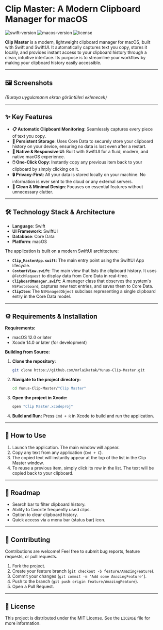 # Clip Master: A Modern Clipboard Manager for macOS

![swift-version](https://img.shields.io/badge/swift-5.7-orange.svg)
![macos-version](https://img.shields.io/badge/macOS-12.0%2B-blue.svg)
![license](https://img.shields.io/badge/license-MIT-green.svg)

**Clip Master** is a modern, lightweight clipboard manager for macOS, built with Swift and SwiftUI. It automatically captures text you copy, stores it locally, and provides instant access to your clipboard history through a clean, intuitive interface. Its purpose is to streamline your workflow by making your clipboard history easily accessible.

---

## 🖼️ Screenshots

*(Buraya uygulamanın ekran görüntüleri eklenecek)*

---

## ✨ Key Features

- **📋 Automatic Clipboard Monitoring**: Seamlessly captures every piece of text you copy.
- **💾 Persistent Storage**: Uses Core Data to securely store your clipboard history on your device, ensuring no data is lost even after a restart.
- **🚀 Native & Responsive UI**: Built with SwiftUI for a fluid, modern, and native macOS experience.
- **🖱️ One-Click Copy**: Instantly copy any previous item back to your clipboard by simply clicking on it.
- **🔒 Privacy-First**: All your data is stored locally on your machine. No information is ever sent to the cloud or any external servers.
- **🧹 Clean & Minimal Design**: Focuses on essential features without unnecessary clutter.

---

## 🛠️ Technology Stack & Architecture

- **Language**: Swift
- **UI Framework**: SwiftUI
- **Database**: Core Data
- **Platform**: macOS

The application is built on a modern SwiftUI architecture:
- **`Clip_MasterApp.swift`**: The main entry point using the SwiftUI App lifecycle.
- **`ContentView.swift`**: The main view that lists the clipboard history. It uses `@FetchRequest` to display data from Core Data in real-time.
- **`ClipboardManager.swift`**: A manager class that observes the system's `NSPasteboard`, captures new text entries, and saves them to Core Data.
- **`ClipItem`**: The `NSManagedObject` subclass representing a single clipboard entry in the Core Data model.

---

## ⚙️ Requirements & Installation

**Requirements:**
- macOS 12.0 or later
- Xcode 14.0 or later (for development)

**Building from Source:**
1.  **Clone the repository:**
    ```bash
    git clone https://github.com/mrlaikatak/Yunus-Clip-Master.git
    ```
2.  **Navigate to the project directory:**
    ```bash
    cd Yunus-Clip-Master/"Clip Master"
    ```
3.  **Open the project in Xcode:**
    ```bash
    open "Clip Master.xcodeproj"
    ```
4.  **Build and Run:**
    Press `Cmd + R` in Xcode to build and run the application.

---

## 📖 How to Use

1.  Launch the application. The main window will appear.
2.  Copy any text from any application (`Cmd + C`).
3.  The copied text will instantly appear at the top of the list in the Clip Master window.
4.  To reuse a previous item, simply click its row in the list. The text will be copied back to your clipboard.

---

## 🚀 Roadmap

- Search bar to filter clipboard history.
- Ability to favorite frequently used clips.
- Option to clear clipboard history.
- Quick access via a menu bar (status bar) icon.

---

## 🤝 Contributing

Contributions are welcome! Feel free to submit bug reports, feature requests, or pull requests.

1.  Fork the project.
2.  Create your feature branch (`git checkout -b feature/AmazingFeature`).
3.  Commit your changes (`git commit -m 'Add some AmazingFeature'`).
4.  Push to the branch (`git push origin feature/AmazingFeature`).
5.  Open a Pull Request.

---

## 📄 License

This project is distributed under the MIT License. See the `LICENSE` file for more information.
